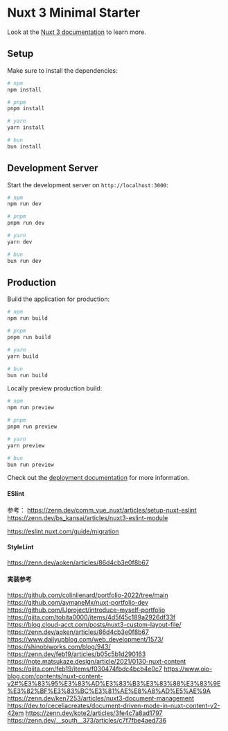 # Nuxt 3 Minimal Starter

Look at the [Nuxt 3 documentation](https://nuxt.com/docs/getting-started/introduction) to learn more.

## Setup

Make sure to install the dependencies:

```bash
# npm
npm install

# pnpm
pnpm install

# yarn
yarn install

# bun
bun install
```

## Development Server

Start the development server on `http://localhost:3000`:

```bash
# npm
npm run dev

# pnpm
pnpm run dev

# yarn
yarn dev

# bun
bun run dev
```

## Production

Build the application for production:

```bash
# npm
npm run build

# pnpm
pnpm run build

# yarn
yarn build

# bun
bun run build
```

Locally preview production build:

```bash
# npm
npm run preview

# pnpm
pnpm run preview

# yarn
yarn preview

# bun
bun run preview
```

Check out the [deployment documentation](https://nuxt.com/docs/getting-started/deployment) for more information.


#### ESlint
参考：
https://zenn.dev/comm_vue_nuxt/articles/setup-nuxt-eslint
https://zenn.dev/bs_kansai/articles/nuxt3-eslint-module

https://eslint.nuxt.com/guide/migration


#### StyleLint
https://zenn.dev/aoken/articles/86d4cb3e0f8b67

#### 実装参考
https://github.com/colinlienard/portfolio-2022/tree/main
https://github.com/aymaneMx/nuxt-portfolio-dev
https://github.com/IJproject/introduce-myself-portfolio
https://qiita.com/tobita0000/items/4d5f45c189a2926df33f
https://blog.cloud-acct.com/posts/nuxt3-custom-layout-file/
https://zenn.dev/aoken/articles/86d4cb3e0f8b67
https://www.dailyupblog.com/web_development/1573/
https://shinobiworks.com/blog/943/
https://zenn.dev/feb19/articles/b05c5b1d290163
https://note.matsukaze.design/article/2021/0130-nuxt-content
https://qiita.com/feb19/items/f030474fbdc4bcb4e0c7
https://www.oio-blog.com/contents/nuxt-content-v2#%E3%83%95%E3%83%AD%E3%83%B3%E3%83%88%E3%83%9E%E3%82%BF%E3%83%BC%E3%81%AE%E8%A8%AD%E5%AE%9A
https://zenn.dev/ken7253/articles/nuxt3-document-management
https://dev.to/ceceliacreates/document-driven-mode-in-nuxt-content-v2-42em
https://zenn.dev/kote2/articles/3fe4c7a8ad1797
https://zenn.dev/__south__373/articles/c7f7fbe4aed736